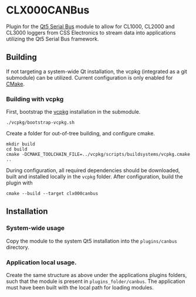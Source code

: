 # CLX000CANBus
Plugin for the [Qt5 Serial Bus](https://doc.qt.io/qt-5/qtserialbus-index.html) module to allow for CL1000, CL2000 and CL3000 loggers from CSS Electronics to stream data into applications utilizing the Qt5 Serial Bus framework.

## Building
If not targeting a system-wide Qt installation, the vcpkg (integrated as a git submodule) can be utilized. Current configuration is only enabled for [CMake](https://cmake.org/).

### Building with vcpkg
First, bootstrap the [vcpkg](https://github.com/microsoft/vcpkg) installation in the submodule.

```
./vcpkg/bootstrap-vcpkg.sh
```

Create a folder for out-of-tree building, and configure cmake.

```
mkdir build
cd build
cmake -DCMAKE_TOOLCHAIN_FILE=../vcpkg/scripts/buildsystems/vcpkg.cmake ..
```

During configuration, all required dependencies should be downloaded, built and installed locally in the `vcpkg` folder. After configuration, build the plugin with

```
cmake --build --target clx000canbus
```

## Installation

### System-wide usage
Copy the module to the system Qt5 installation into the `plugins/canbus` directory.

### Application local usage.
Create the same structure as above under the applications plugins folders, such that the module is present in `plugins_folder/canbus`. The application must have been built with the local path for loading modules.
